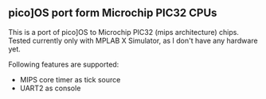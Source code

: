 pico]OS port form Microchip PIC32 CPUs
--------------------------------------

This is a port of pico]OS to Microchip PIC32 (mips architecture) chips.
Tested currently only with MPLAB X Simulator, as I don't have
any hardware yet.

Following features are supported:

- MIPS core timer as tick source
- UART2 as console
